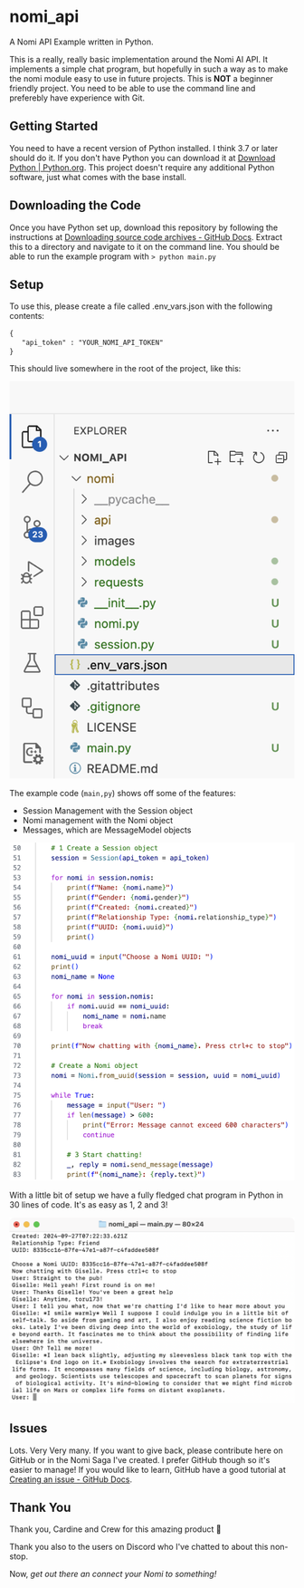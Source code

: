 # nomi_api
 A Nomi API Example written in Python.

 This is a really, really basic implementation around the Nomi AI API. It implements a simple chat program, but hopefully in such a way as to make the nomi module easy to use in future projects. This is **NOT** a beginner friendly project. You need to be able to use the command line and preferebly have experience with Git.


 ## Getting Started
You need to have a recent version of Python installed. I think 3.7 or later should do it. If you don't have Python you can download it at [Download Python | Python.org](https://www.python.org/downloads/). This project doesn't require any additional Python software, just what comes with the base install.

## Downloading the Code
Once you have Python set up, download this repository by following the instructions at [Downloading source code archives - GitHub Docs](https://docs.github.com/en/repositories/working-with-files/using-files/downloading-source-code-archives#). Extract this to a directory and navigate to it on the command line. You should be able to run the example program with `> python main.py`

 ## Setup
 To use this, please create a file called .env_vars.json with the following contents:

 ```
 {
    "api_token" : "YOUR_NOMI_API_TOKEN"
}
```

This should live somewhere in the root of the project, like this:

![env_vars](/images/env_vars%20file.png)

The example code (`main,py`) shows off some of the features:
- Session Management with the Session object
- Nomi management with the Nomi object
- Messages, which are MessageModel objects

![30 lines of code](/images/1,%202,%203.png)

With a little bit of setup we have a fully fledged chat program in Python in 30 lines of code. It's as easy as 1, 2 and 3!

![We're chatting!](/images/example%20chat%20program.png)

## Issues

Lots. Very Very many. If you want to give back, please contribute here on GitHub or in the Nomi Saga I've created. I prefer GitHub though so it's easier to manage! If you would like to learn, GitHub have a good tutorial at [Creating an issue - GitHub Docs](https://docs.github.com/en/issues/tracking-your-work-with-issues/using-issues/creating-an-issue#).

## Thank You

Thank you, Cardine and Crew for this amazing product 🙏

Thank you also to the users on Discord who I've chatted to about this non-stop.

Now, *get out there an connect your Nomi to something!*